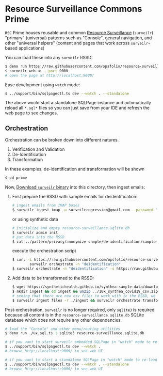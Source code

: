 # Resource Surveillance Commons Prime

`RSC` Prime houses reusable and common
[Resource Surveillance](https://www.opsfolio.com/surveilr) (`surveilr`)
"primary" (universal) patterns such as "Console", general navigation, and other
"universal helpers" (content and pages that work across `surveilr`-based
applications)

You can load these into any `surveilr` RSSD:

```bash
$ deno run https://raw.githubusercontent.com/opsfolio/resource-surveillance-commons/main/prime/ux.sql.ts | sqlite3 resource-surveillance.sqlite.db
$ surveilr web-ui --port 9000
# open the page at http://localhost:9000/
```

Ease development using `watch` mode:

```bash
$ ../support/bin/sqlpagectl.ts dev --watch . --standalone
```

The above would start a standalone SQLPage instance and automatically reload all
`*.sql*` files so you can just save from your IDE and refresh the web page to
see changes.

## Orchestration

Orchestration can be broken down into different natures.

1. Verification and Validation
2. De-Identification
3. Transformation

In these examples, de-identification and transformation will be shown

```bash
$ cd prime
```

Now,
[Download `surveilr` binary](https://docs.opsfolio.com/surveilr/how-to/installation-guide/)
into this directory, then ingest emails:

1. First prepare the RSSD with sample emails for deidentification:

   ```bash
   # ingest emails from IMAP boxes
   $ surveilr ingest imap -u surveilrregression@gmail.com --password '' -a "imap.gmail.com" -b 20 -s "all" --extract-attachments "yes"
   ```

   or using synthetic data

   ```bash
   # initialize and empty resource-surveillance.sqlite.db
   $ surveilr admin init
   # put data into the RSSD
   $ cat ../pattern/privacy/anonymize-sample/de-identification/sample-imap-rssd.sql | sqlite3 resource-surveillance.sqlite.db
   ```

   execute the orchestration script

   ```bash
   $ curl -L https://raw.githubusercontent.com/opsfolio/resource-surveillance-commons/main/pattern/privacy/anonymize-sample/de-identification/deidentification.sql | \
           surveilr orchestrate -n "deidentification"
   $ surveilr orchestrate -n "deidentification" -s https://raw.githubusercontent.com/opsfolio/resource-surveillance-commons/main/pattern/privacy/anonymize-sample/de-identification/deidentification.sql -s ../pattern/privacy/anonymize-sample/de-identification/deidentification_without_orchestration.sql
   ```

2. Add data to be transformed to the RSSD:
   ```bash
   $ wget https://synthetichealth.github.io/synthea-sample-data/downloads/10k_synthea_covid19_csv.zip
   $ mkdir ingest && cd ingest && unzip ../10k_synthea_covid19_csv.zip && cd ..
   # seeing that there are now csv files to work with in the RSSD, we can orchestrate on them by converting them to tables
   $ surveilr ingest files -r ./ingest && surveilr orchestrate transform-csv
   ```

Post-orchestration, `surveilr` is no longer required, only `sqlite3` is required
because all content is in the `resource-surveillance.sqlite.db` SQLite database
which does not require any other dependencies.

```bash
# load the "Console" and other menu/routing utilities
$ deno run ./ux.sql.ts | sqlite3 resource-surveillance.sqlite.db

# if you want to start surveilr embedded SQLPage in "watch" mode to re-load files automatically
$ ../support/bin/sqlpagectl.ts dev --watch .
# browse http://localhost:9000/ to see web UI

# if you want to start a standalone SQLPage in "watch" mode to re-load files automatically
$ ../support/bin/sqlpagectl.ts dev --watch . --standalone
# browse http://localhost:9000/ to see web UI
```
